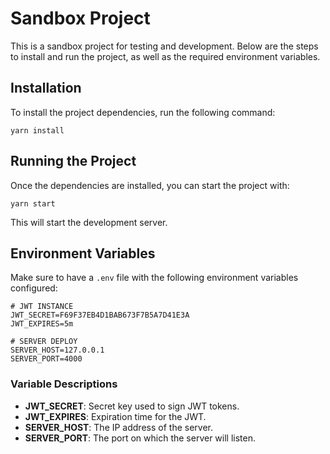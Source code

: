 # Sandbox Project

This is a sandbox project for testing and development. Below are the steps to install and run the project, as well as the required environment variables.

## Installation

To install the project dependencies, run the following command:

```
yarn install
```

## Running the Project

Once the dependencies are installed, you can start the project with:

```
yarn start
```

This will start the development server.

## Environment Variables

Make sure to have a `.env` file with the following environment variables configured:

```
# JWT INSTANCE
JWT_SECRET=F69F37EB4D1BAB673F7B5A7D41E3A
JWT_EXPIRES=5m

# SERVER DEPLOY
SERVER_HOST=127.0.0.1
SERVER_PORT=4000
```

### Variable Descriptions

- **JWT_SECRET**: Secret key used to sign JWT tokens.
- **JWT_EXPIRES**: Expiration time for the JWT.
- **SERVER_HOST**: The IP address of the server.
- **SERVER_PORT**: The port on which the server will listen.
